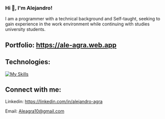 ### Hi 👋, I'm Alejandro!

I am a programmer with a technical background and Self-taught, seeking to gain experience in the work environment while continuing with studies university students.

## Portfolio: https://ale-agra.web.app

## Technologies:

[![My Skills](https://skillicons.dev/icons?i=react,vite,js,ts,html,css,sass,tailwind,bootstrap,nodejs,express,php,mysql,mongodb,postman,git,github)](https://skillicons.dev)

## Connect with me:

Linkedin: https://linkedin.com/in/alejandro-agra

Email: Aleagra10@gmail.com
